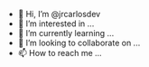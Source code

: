 - 👋 Hi, I’m @jrcarlosdev
- 👀 I’m interested in ...
- 🌱 I’m currently learning ...
- 💞️ I’m looking to collaborate on ...
- 📫 How to reach me ...

<!---
jrcarlosdev/jrcarlosdev is a ✨ special ✨ repository because its `README.md` (this file) appears on your GitHub profile.
You can click the Preview link to take a look at your changes.
--->
